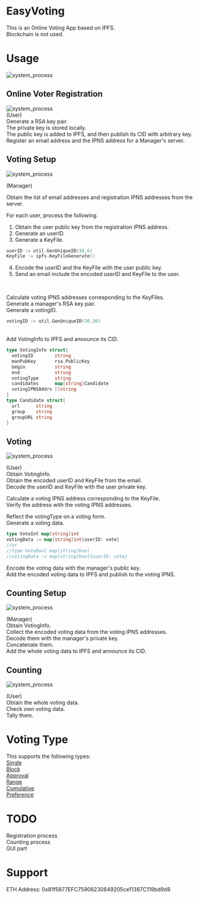 # EasyVoting
This is an Online Voting App based on IPFS.<br>
Blockchain is not used.<br>


# Usage
<img alt="system_process" src="https://github.com/m-vlanbdg2ln52gla/EasyVoting/blob/main/images/system_process.png"><br>
## Online Voter Registration
<img alt="system_process" src="https://github.com/m-vlanbdg2ln52gla/EasyVoting/blob/main/images/registration.png"><br>
(User)<br>
Generate a RSA key pair.<br>
The private key is stored locally.<br>
The public key is added to IPFS, and then publish its CID with arbitrary key.<br>
Register an email address and the IPNS address for a Manager's server.<br>

## Voting Setup
<img alt="system_process" src="https://github.com/m-vlanbdg2ln52gla/EasyVoting/blob/main/images/voting_setup.png"><br>

(Manager)<br>

Obtain the list of email addresses and registration IPNS addresses from the server.<br> 

For each user, process the following.<br>
1. Obtain the user public key from the registration IPNS address.<br>
2. Generate an userID.<br>
3. Generate a KeyFile.<br>

```Go
userID := util.GenUniqueID(30,6)
KeyFile := ipfs.KeyFileGenerate()
```

4. Encode the userID and the KeyFile with the user public key.<br>
5. Send an email include the encoded userID and KeyFile to the user.<br>
<br>

Calculate voting IPNS addresses corresponding to the KeyFiles.<br>
Generate a manager's RSA key pair.<br>
Generate a votingID.<br>

```Go
votingID := util.GenUniqueID(30,30)
```
<br>
Add VotingInfo to IPFS and announce its CID.<br>

```Go
type VotingInfo struct{  
  votingID        string   
  manPubKey       rsa.PublicKey  
  begin           string  
  end             string  
  votingType      string  
  candidates      map[string]Candidate  
  votingIPNSAddrs []string  
}  
type Candidate struct{  
  url      string  
  group    string  
  groupURL string  
}  
```

## Voting
<img alt="system_process" src="https://github.com/m-vlanbdg2ln52gla/EasyVoting/blob/main/images/voting.png"><br>

(User)<br>
Obtain VotingInfo.<br>
Obtain the encoded userID and KeyFile from the email.<br>
Decode the userID and KeyFile with the user private key.<br>

Calculate a voting IPNS address corresponding to the KeyFile.<br>
Verify the address with the voting IPNS addresses.<br>

Reflect the votingType on a voting form.<br>
Generate a voting data.<br>

```Go
type VoteInt map[string]int
votingData := map[string]int{userID: vote}
//or  
//type VoteBool map[string]bool
//votingData := map[string]bool{userID: vote}  
```

Encode the voting data with the manager's public key.<br> 
Add the encoded voting data to IPFS and publish to the voting IPNS.<br>

## Counting Setup
<img alt="system_process" src="https://github.com/m-vlanbdg2ln52gla/EasyVoting/blob/main/images/counting_setup.png"><br>

(Manager)<br>
Obtain VotingInfo.<br>
Collect the encoded voting data from the voting IPNS addresses.<br>
Decode them with the manager's private key.<br>
Concatenate them.<br>
Add the whole voting data to IPFS and announce its CID.<br>
   
## Counting
<img alt="system_process" src="https://github.com/m-vlanbdg2ln52gla/EasyVoting/blob/main/images/counting.png"><br>

(User)<br>
Obtain the whole voting data.<br>
Check own voting data.<br>
Tally them.<br>

# Voting Type
This supports the following types:  
[Single](https://en.wikipedia.org/wiki/Single_transferable_vote)  
[Block](https://en.wikipedia.org/wiki/Multiple_non-transferable_vote)  
[Approval](https://en.wikipedia.org/wiki/Approval_voting)  
[Range](https://en.wikipedia.org/wiki/Score_voting)  
[Cumulative](https://en.wikipedia.org/wiki/Cumulative_voting)  
[Preference](https://en.wikipedia.org/wiki/Ranked_voting)  


# TODO
Registration process  
Counting process  
GUI part  

# Support


ETH Address: 0x81f5877EFC75906230849205ce11387C119bd9d8

